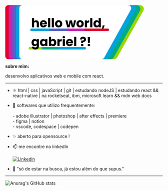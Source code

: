 <svg width="452" height="173" viewBox="0 0 452 173" fill="none" xmlns="http://www.w3.org/2000/svg">
<path d="M0 10C0 4.47715 4.47715 0 10 0L348.008 0C355.632 0 360.452 8.18971 356.75 14.855L271.783 167.855C270.02 171.03 266.673 173 263.041 173H10C4.47715 173 0 168.523 0 163V10Z" fill="#E4002B"/>
<path d="M11 10C11 4.47715 15.4772 0 21 0L359.008 0C366.632 0 371.452 8.18971 367.75 14.855L282.783 167.855C281.02 171.03 277.673 173 274.041 173H21C15.4772 173 11 168.523 11 163V10Z" fill="#C724B1"/>
<path d="M23 10C23 4.47715 27.4772 0 33 0L371.008 0C378.632 0 383.452 8.18971 379.75 14.855L294.783 167.855C293.02 171.03 289.673 173 286.041 173H33C27.4772 173 23 168.523 23 163V10Z" fill="#5461C8"/>
<path d="M35 10C35 4.47715 39.4772 0 45 0L383.008 0C390.632 0 395.452 8.18971 391.75 14.855L306.783 167.855C305.02 171.03 301.673 173 298.041 173H45C39.4772 173 35 168.523 35 163V10Z" fill="#00A3E0"/>
<path d="M286 12C286 5.37259 291.373 0 298 0H431.514C440.685 0 446.466 9.86971 441.981 17.8688L358.438 166.869C356.315 170.655 352.312 173 347.971 173H298C291.373 173 286 167.627 286 161V12Z" fill="#97D700"/>
<path d="M275 12C275 5.37259 280.373 0 287 0H420.514C429.685 0 435.466 9.86971 430.981 17.8688L347.438 166.869C345.315 170.655 341.312 173 336.971 173H287C280.373 173 275 167.627 275 161V12Z" fill="#00AB84"/>
<path d="M260 12C260 5.37259 265.373 0 272 0H405.514C414.685 0 420.466 9.86971 415.981 17.8688L332.438 166.869C330.315 170.655 326.312 173 321.971 173H272C265.373 173 260 167.627 260 161V12Z" fill="#00A3E0"/>
<path d="M45 10C45 4.47715 49.4772 0 55 0L393.008 0C400.632 0 405.452 8.18971 401.75 14.855L316.783 167.855C315.02 171.03 311.673 173 308.041 173H55C49.4772 173 45 168.523 45 163V10Z" fill="white"/>
<rect x="75" y="134" width="66" height="8" rx="4" fill="#97D700"/>
<rect x="117" y="134" width="95" height="8" rx="4" fill="#00AB84"/>
<rect x="167" y="134" width="91" height="8" rx="4" fill="#00A3E0"/>
<path d="M99.2 48.44C101.76 48.44 103.813 49.2933 105.36 51C106.907 52.68 107.68 55 107.68 57.96V71H100.88V58.88C100.88 57.3867 100.493 56.2267 99.72 55.4C98.9467 54.5733 97.9067 54.16 96.6 54.16C95.2933 54.16 94.2533 54.5733 93.48 55.4C92.7067 56.2267 92.32 57.3867 92.32 58.88V71H85.48V41.4H92.32V51.68C93.0133 50.6933 93.96 49.9067 95.16 49.32C96.36 48.7333 97.7067 48.44 99.2 48.44ZM133.473 59.48C133.473 60.12 133.433 60.7867 133.353 61.48H117.873C117.98 62.8667 118.42 63.9333 119.193 64.68C119.993 65.4 120.966 65.76 122.113 65.76C123.82 65.76 125.006 65.04 125.673 63.6H132.953C132.58 65.0667 131.9 66.3867 130.913 67.56C129.953 68.7333 128.74 69.6533 127.273 70.32C125.806 70.9867 124.166 71.32 122.353 71.32C120.166 71.32 118.22 70.8533 116.513 69.92C114.806 68.9867 113.473 67.6533 112.513 65.92C111.553 64.1867 111.073 62.16 111.073 59.84C111.073 57.52 111.54 55.4933 112.473 53.76C113.433 52.0267 114.766 50.6933 116.473 49.76C118.18 48.8267 120.14 48.36 122.353 48.36C124.513 48.36 126.433 48.8133 128.113 49.72C129.793 50.6267 131.1 51.92 132.033 53.6C132.993 55.28 133.473 57.24 133.473 59.48ZM126.473 57.68C126.473 56.5067 126.073 55.5733 125.273 54.88C124.473 54.1867 123.473 53.84 122.273 53.84C121.126 53.84 120.153 54.1733 119.353 54.84C118.58 55.5067 118.1 56.4533 117.913 57.68H126.473ZM143.922 41.4V71H137.082V41.4H143.922ZM155.718 41.4V71H148.878V41.4H155.718ZM170.835 71.32C168.649 71.32 166.675 70.8533 164.915 69.92C163.182 68.9867 161.809 67.6533 160.795 65.92C159.809 64.1867 159.315 62.16 159.315 59.84C159.315 57.5467 159.822 55.5333 160.835 53.8C161.849 52.04 163.235 50.6933 164.995 49.76C166.755 48.8267 168.729 48.36 170.915 48.36C173.102 48.36 175.075 48.8267 176.835 49.76C178.595 50.6933 179.982 52.04 180.995 53.8C182.009 55.5333 182.515 57.5467 182.515 59.84C182.515 62.1333 181.995 64.16 180.955 65.92C179.942 67.6533 178.542 68.9867 176.755 69.92C174.995 70.8533 173.022 71.32 170.835 71.32ZM170.835 65.4C172.142 65.4 173.249 64.92 174.155 63.96C175.089 63 175.555 61.6267 175.555 59.84C175.555 58.0533 175.102 56.68 174.195 55.72C173.315 54.76 172.222 54.28 170.915 54.28C169.582 54.28 168.475 54.76 167.595 55.72C166.715 56.6533 166.275 58.0267 166.275 59.84C166.275 61.6267 166.702 63 167.555 63.96C168.435 64.92 169.529 65.4 170.835 65.4ZM226.661 48.68L220.621 71H213.061L209.541 56.52L205.901 71H198.381L192.301 48.68H199.141L202.301 64.64L206.061 48.68H213.301L217.101 64.56L220.221 48.68H226.661ZM239.429 71.32C237.242 71.32 235.269 70.8533 233.509 69.92C231.776 68.9867 230.402 67.6533 229.389 65.92C228.402 64.1867 227.909 62.16 227.909 59.84C227.909 57.5467 228.416 55.5333 229.429 53.8C230.442 52.04 231.829 50.6933 233.589 49.76C235.349 48.8267 237.322 48.36 239.509 48.36C241.696 48.36 243.669 48.8267 245.429 49.76C247.189 50.6933 248.576 52.04 249.589 53.8C250.602 55.5333 251.109 57.5467 251.109 59.84C251.109 62.1333 250.589 64.16 249.549 65.92C248.536 67.6533 247.136 68.9867 245.349 69.92C243.589 70.8533 241.616 71.32 239.429 71.32ZM239.429 65.4C240.736 65.4 241.842 64.92 242.749 63.96C243.682 63 244.149 61.6267 244.149 59.84C244.149 58.0533 243.696 56.68 242.789 55.72C241.909 54.76 240.816 54.28 239.509 54.28C238.176 54.28 237.069 54.76 236.189 55.72C235.309 56.6533 234.869 58.0267 234.869 59.84C234.869 61.6267 235.296 63 236.149 63.96C237.029 64.92 238.122 65.4 239.429 65.4ZM261.578 52.4C262.378 51.1733 263.378 50.2133 264.578 49.52C265.778 48.8 267.111 48.44 268.578 48.44V55.68H266.698C264.991 55.68 263.711 56.0533 262.858 56.8C262.004 57.52 261.578 58.8 261.578 60.64V71H254.738V48.68H261.578V52.4ZM278.687 41.4V71H271.847V41.4H278.687ZM282.284 59.8C282.284 57.5067 282.711 55.4933 283.564 53.76C284.444 52.0267 285.631 50.6933 287.124 49.76C288.617 48.8267 290.284 48.36 292.124 48.36C293.591 48.36 294.924 48.6667 296.124 49.28C297.351 49.8933 298.311 50.72 299.004 51.76V41.4H305.844V71H299.004V67.8C298.364 68.8667 297.444 69.72 296.244 70.36C295.071 71 293.697 71.32 292.124 71.32C290.284 71.32 288.617 70.8533 287.124 69.92C285.631 68.96 284.444 67.6133 283.564 65.88C282.711 64.12 282.284 62.0933 282.284 59.8ZM299.004 59.84C299.004 58.1333 298.524 56.7867 297.564 55.8C296.631 54.8133 295.484 54.32 294.124 54.32C292.764 54.32 291.604 54.8133 290.644 55.8C289.711 56.76 289.244 58.0933 289.244 59.8C289.244 61.5067 289.711 62.8667 290.644 63.88C291.604 64.8667 292.764 65.36 294.124 65.36C295.484 65.36 296.631 64.8667 297.564 63.88C298.524 62.8933 299.004 61.5467 299.004 59.84ZM318.153 64.68L313.713 76.16H309.353L311.673 64.68H318.153ZM93.96 108.36C95.5333 108.36 96.9067 108.68 98.08 109.32C99.28 109.96 100.2 110.8 100.84 111.84V108.68H107.68V130.96C107.68 133.013 107.267 134.867 106.44 136.52C105.64 138.2 104.4 139.533 102.72 140.52C101.067 141.507 99 142 96.52 142C93.2133 142 90.5333 141.213 88.48 139.64C86.4267 138.093 85.2533 135.987 84.96 133.32H91.72C91.9333 134.173 92.44 134.84 93.24 135.32C94.04 135.827 95.0267 136.08 96.2 136.08C97.6133 136.08 98.7333 135.667 99.56 134.84C100.413 134.04 100.84 132.747 100.84 130.96V127.8C100.173 128.84 99.2533 129.693 98.08 130.36C96.9067 131 95.5333 131.32 93.96 131.32C92.12 131.32 90.4533 130.853 88.96 129.92C87.4667 128.96 86.28 127.613 85.4 125.88C84.5467 124.12 84.12 122.093 84.12 119.8C84.12 117.507 84.5467 115.493 85.4 113.76C86.28 112.027 87.4667 110.693 88.96 109.76C90.4533 108.827 92.12 108.36 93.96 108.36ZM100.84 119.84C100.84 118.133 100.36 116.787 99.4 115.8C98.4667 114.813 97.32 114.32 95.96 114.32C94.6 114.32 93.44 114.813 92.48 115.8C91.5467 116.76 91.08 118.093 91.08 119.8C91.08 121.507 91.5467 122.867 92.48 123.88C93.44 124.867 94.6 125.36 95.96 125.36C97.32 125.36 98.4667 124.867 99.4 123.88C100.36 122.893 100.84 121.547 100.84 119.84ZM111.268 119.8C111.268 117.507 111.695 115.493 112.548 113.76C113.428 112.027 114.615 110.693 116.108 109.76C117.602 108.827 119.268 108.36 121.108 108.36C122.682 108.36 124.055 108.68 125.228 109.32C126.428 109.96 127.348 110.8 127.988 111.84V108.68H134.828V131H127.988V127.84C127.322 128.88 126.388 129.72 125.188 130.36C124.015 131 122.642 131.32 121.068 131.32C119.255 131.32 117.602 130.853 116.108 129.92C114.615 128.96 113.428 127.613 112.548 125.88C111.695 124.12 111.268 122.093 111.268 119.8ZM127.988 119.84C127.988 118.133 127.508 116.787 126.548 115.8C125.615 114.813 124.468 114.32 123.108 114.32C121.748 114.32 120.588 114.813 119.628 115.8C118.695 116.76 118.228 118.093 118.228 119.8C118.228 121.507 118.695 122.867 119.628 123.88C120.588 124.867 121.748 125.36 123.108 125.36C124.468 125.36 125.615 124.867 126.548 123.88C127.508 122.893 127.988 121.547 127.988 119.84ZM146.617 111.84C147.257 110.8 148.177 109.96 149.377 109.32C150.577 108.68 151.95 108.36 153.497 108.36C155.337 108.36 157.004 108.827 158.497 109.76C159.99 110.693 161.164 112.027 162.017 113.76C162.897 115.493 163.337 117.507 163.337 119.8C163.337 122.093 162.897 124.12 162.017 125.88C161.164 127.613 159.99 128.96 158.497 129.92C157.004 130.853 155.337 131.32 153.497 131.32C151.924 131.32 150.55 131.013 149.377 130.4C148.204 129.76 147.284 128.92 146.617 127.88V131H139.777V101.4H146.617V111.84ZM156.377 119.8C156.377 118.093 155.897 116.76 154.937 115.8C154.004 114.813 152.844 114.32 151.457 114.32C150.097 114.32 148.937 114.813 147.977 115.8C147.044 116.787 146.577 118.133 146.577 119.84C146.577 121.547 147.044 122.893 147.977 123.88C148.937 124.867 150.097 125.36 151.457 125.36C152.817 125.36 153.977 124.867 154.937 123.88C155.897 122.867 156.377 121.507 156.377 119.8ZM173.765 112.4C174.565 111.173 175.565 110.213 176.765 109.52C177.965 108.8 179.299 108.44 180.765 108.44V115.68H178.885C177.179 115.68 175.899 116.053 175.045 116.8C174.192 117.52 173.765 118.8 173.765 120.64V131H166.925V108.68H173.765V112.4ZM187.475 106.36C186.275 106.36 185.288 106.013 184.515 105.32C183.768 104.6 183.395 103.72 183.395 102.68C183.395 101.613 183.768 100.733 184.515 100.04C185.288 99.32 186.275 98.96 187.475 98.96C188.648 98.96 189.608 99.32 190.355 100.04C191.128 100.733 191.515 101.613 191.515 102.68C191.515 103.72 191.128 104.6 190.355 105.32C189.608 106.013 188.648 106.36 187.475 106.36ZM190.875 108.68V131H184.035V108.68H190.875ZM216.872 119.48C216.872 120.12 216.832 120.787 216.752 121.48H201.272C201.378 122.867 201.818 123.933 202.592 124.68C203.392 125.4 204.365 125.76 205.512 125.76C207.218 125.76 208.405 125.04 209.072 123.6H216.352C215.978 125.067 215.298 126.387 214.312 127.56C213.352 128.733 212.138 129.653 210.672 130.32C209.205 130.987 207.565 131.32 205.752 131.32C203.565 131.32 201.618 130.853 199.912 129.92C198.205 128.987 196.872 127.653 195.912 125.92C194.952 124.187 194.472 122.16 194.472 119.84C194.472 117.52 194.938 115.493 195.872 113.76C196.832 112.027 198.165 110.693 199.872 109.76C201.578 108.827 203.538 108.36 205.752 108.36C207.912 108.36 209.832 108.813 211.512 109.72C213.192 110.627 214.498 111.92 215.432 113.6C216.392 115.28 216.872 117.24 216.872 119.48ZM209.872 117.68C209.872 116.507 209.472 115.573 208.672 114.88C207.872 114.187 206.872 113.84 205.672 113.84C204.525 113.84 203.552 114.173 202.752 114.84C201.978 115.507 201.498 116.453 201.312 117.68H209.872ZM227.32 101.4V131H220.48V101.4H227.32ZM248.953 101.36C251.807 101.36 254.087 102.107 255.793 103.6C257.527 105.093 258.393 107.2 258.393 109.92C258.393 112.427 257.567 114.387 255.913 115.8C254.287 117.187 252.127 117.893 249.433 117.92L249.233 120.92H243.233L243.033 113.48H245.433C247.487 113.48 249.047 113.227 250.113 112.72C251.207 112.213 251.753 111.293 251.753 109.96C251.753 109.027 251.5 108.293 250.993 107.76C250.487 107.227 249.78 106.96 248.873 106.96C247.913 106.96 247.167 107.24 246.633 107.8C246.1 108.333 245.833 109.067 245.833 110H239.393C239.34 108.373 239.673 106.907 240.393 105.6C241.14 104.293 242.233 103.267 243.673 102.52C245.14 101.747 246.9 101.36 248.953 101.36ZM246.313 131.32C245.113 131.32 244.127 130.973 243.353 130.28C242.607 129.56 242.233 128.68 242.233 127.64C242.233 126.573 242.607 125.68 243.353 124.96C244.127 124.24 245.113 123.88 246.313 123.88C247.487 123.88 248.447 124.24 249.193 124.96C249.967 125.68 250.353 126.573 250.353 127.64C250.353 128.68 249.967 129.56 249.193 130.28C248.447 130.973 247.487 131.32 246.313 131.32ZM271.277 101.92L270.477 121.08H264.677L263.877 101.92H271.277ZM267.677 131.32C266.477 131.32 265.49 130.973 264.717 130.28C263.97 129.56 263.597 128.68 263.597 127.64C263.597 126.573 263.97 125.68 264.717 124.96C265.49 124.24 266.477 123.88 267.677 123.88C268.85 123.88 269.81 124.24 270.557 124.96C271.33 125.68 271.717 126.573 271.717 127.64C271.717 128.68 271.33 129.56 270.557 130.28C269.81 130.973 268.85 131.32 267.677 131.32Z" fill="black"/>
<rect x="80" y="75" width="87" height="8" rx="4" fill="#00A3E0"/>
<rect x="141" y="75" width="67" height="8" rx="4" fill="#5461C8"/>
<rect x="198" y="75" width="77" height="8" rx="4" fill="#C724B1"/>
<rect x="253" y="75" width="79" height="8" rx="4" fill="#E4002B"/>
</svg>

**sobre mim:**

desenvolvo aplicativos web e mobile com react.<br>

* * *
  
- ⚛️ html | css | javaScript | git | estudando nodeJS | estudando react && react-native | na rocketseat, ibm, microsoft learn && mdn web docs
- 🎯 softwares que utilizo frequentemente: <br><br> - adobe illustrator | photoshop | after effects | premiere <br> - figma | notion <br> - vscode, codespace | codepen <br>
- ✨ aberto para opensource !
- 📫 me encontre no linkedIn <br><br>
[![Linkedin](https://img.shields.io/badge/linkedin-%230077B5.svg?style=for-the-badge&logo=linkedin&logoColor=white)](https://www.linkedin.com/in/gabrielsavaccini/)


- 🚀 "só de estar na busca, já estou além do que supus."

* * *

![Anurag's GitHub stats](https://github-readme-stats.vercel.app/api?username=bielaugustos&show_icons=true&bg_color=00000000)
